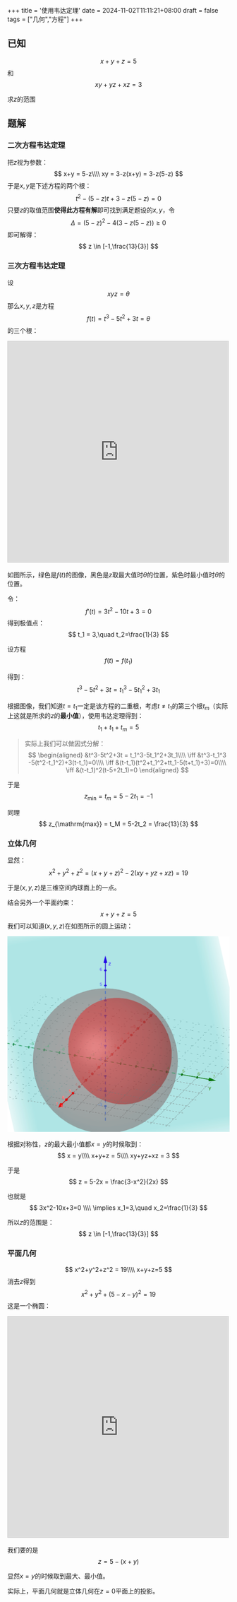 +++
title = '使用韦达定理'
date = 2024-11-02T11:11:21+08:00
draft = false
tags = ["几何","方程"]
+++

## 已知
$$
x+y+z = 5
$$
和
$$
xy+yz+xz = 3
$$

求$z$的范围

## 题解

### 二次方程韦达定理
把$z$视为参数：
$$
x+y = 5-z\\\\
xy = 3-z(x+y) = 3-z(5-z)
$$
于是$x,y$是下述方程的两个根：
$$
t^2-(5-z)t+3-z(5-z)=0
$$
只要$z$的取值范围**使得此方程有解**即可找到满足题设的$x,y$，令
$$
\Delta = (5-z)^2-4(3-z(5-z))\ge 0
$$
即可解得：
$$
z \in [-1,\frac{13}{3}]
$$

### 三次方程韦达定理

设
$$
xyz = \theta
$$
那么$x,y,z$是方程
$$
f(t) = t^3-5t^2+3t=\theta
$$
的三个根：

<iframe src="https://www.desmos.com/calculator/juyycd3roy?embed" width="500" height="500" style="border: 1px solid #ccc" frameborder=0></iframe>

如图所示，绿色是$f(t)$的图像，黑色是$z$取最大值时$\theta$的位置，紫色时最小值时$\theta$的位置。

令：
$$
f'(t) = 3t^2-10t+3=0
$$
得到极值点：
$$
t_1 = 3,\quad t_2=\frac{1}{3}
$$

设方程
$$
f(t) = f(t_1)
$$

得到：
$$
t^3-5t^2+3t = t_1^3-5t_1^2+3t_1
$$

根据图像，我们知道$t=t_1$一定是该方程的二重根，考虑$t\ne t_1$的第三个根$t_{m}$（实际上这就是所求的$z$的**最小值**），使用韦达定理得到：
$$
t_1+t_1 + t_m = 5
$$

> 实际上我们可以做因式分解：
> $$
> \begin{aligned}
> &t^3-5t^2+3t = t_1^3-5t_1^2+3t_1\\\\
> \iff &t^3-t_1^3 -5(t^2-t_1^2)+3(t-t_1)=0\\\\
> \iff &(t-t_1)(t^2+t_1^2+tt_1-5(t+t_1)+3)=0\\\\
> \iff &(t-t_1)^2(t-5+2t_1)=0
> \end{aligned}
> $$

于是
$$
z_{\mathrm{min}} = t_m = 5-2t_1 = -1
$$

同理
$$
z_{\mathrm{max}} = t_M = 5-2t_2 = \frac{13}{3}
$$
### 立体几何
显然：
$$
x^2+y^2+z^2 = (x+y+z)^2-2(xy+yz+xz) = 19
$$

于是$(x,y,z)$是三维空间内球面上的一点。

结合另外一个平面约束：
$$
x+y+z = 5
$$
我们可以知道$(x,y,z)$在如图所示的圆上运动：

![](assets/2024-11-02-14-29-57.png)

根据对称性，$z$的最大最小值都$x=y$的时候取到：
$$
x = y\\\\
x+y+z = 5\\\\
xy+yz+xz = 3
$$

于是
$$
z = 5-2x = \frac{3-x^2}{2x}
$$

也就是
$$
3x^2-10x+3=0 \\\\
\implies x_1=3,\quad x_2=\frac{1}{3}
$$

所以$z$的范围是：
$$
z \in [-1,\frac{13}{3}]
$$

### 平面几何

$$
x^2+y^2+z^2 = 19\\\\
x+y+z=5
$$
消去$z$得到
$$
x^2+y^2+(5-x-y)^2=19
$$
这是一个椭圆：


<iframe src="https://www.desmos.com/calculator/gvj7jviosh?embed" width="500" height="500" style="border: 1px solid #ccc" frameborder=0></iframe>

我们要的是
$$
z = 5-(x+y)
$$

显然$x=y$的时候取到最大、最小值。

实际上，平面几何就是立体几何在$z=0$平面上的投影。